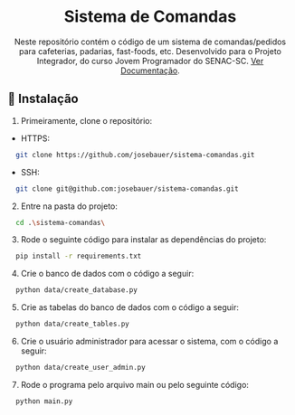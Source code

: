 <h1 align="center">Sistema de Comandas</h1>

<p align="center">Neste repositório contém o código de um sistema de comandas/pedidos para cafeterias, padarias, fast-foods, etc.
Desenvolvido para o Projeto Integrador, do curso Jovem Programador do SENAC-SC. <a href="https://senacsc754.sharepoint.com/:w:/s/174292711002620252510001.sc.senac.br-EquipedoPI6/ES7Au0teNz9Jj2Yvws_jMNEBm0h5SljkomeAazTx-zQmvA?e=Rx1FyJ">Ver Documentação</a>.</p>

## 🚀 Instalação

1. Primeiramente, clone o repositório:
  - HTTPS:
```bash
  git clone https://github.com/josebauer/sistema-comandas.git
```
  - SSH:
```bash
  git clone git@github.com:josebauer/sistema-comandas.git
```

2. Entre na pasta do projeto:

```bash
  cd .\sistema-comandas\
```

3. Rode o seguinte código para instalar as dependências do projeto:

```bash
  pip install -r requirements.txt
```

4. Crie o banco de dados com o código a seguir:

```bash
  python data/create_database.py
```

5. Crie as tabelas do banco de dados com o código a seguir:

```bash
  python data/create_tables.py
```

6. Crie o usuário administrador para acessar o sistema, com o código a seguir:

```bash
  python data/create_user_admin.py
```

7. Rode o programa pelo arquivo main ou pelo seguinte código:

```bash
  python main.py
```
